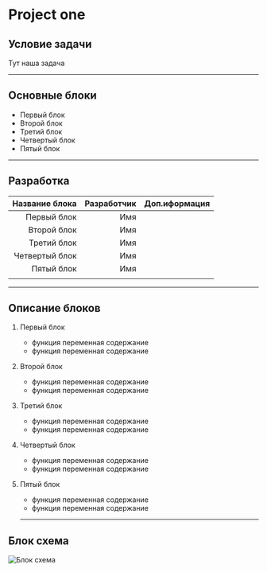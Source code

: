 # Project one

## Условие задачи

Тут наша задача

***

## Основные блоки

* Первый блок
* Второй блок
* Третий блок
* Четвертый блок
* Пятый блок

***

## Разработка

|Название блока |Разработчик|Доп.иформация  |
|--------------:|----------:|--------------:|
|Первый блок    |Имя        |               |
|Второй блок    |Имя        |               |
|Третий блок    |Имя        |               |
|Четвертый блок |Имя        |               |
|Пятый блок     |Имя        |               |
||||

***

## Описание блоков

1. Первый блок
    * функция переменная содержание
    * функция переменная содержание
2. Второй блок
    * функция переменная содержание
    * функция переменная содержание
3. Третий блок
    * функция переменная содержание
    * функция переменная содержание
4. Четвертый блок
    * функция переменная содержание
    * функция переменная содержание
5. Пятый блок
    * функция переменная содержание
    * функция переменная содержание

    ***

## Блок схема

![Блок схема](File.JPG)


